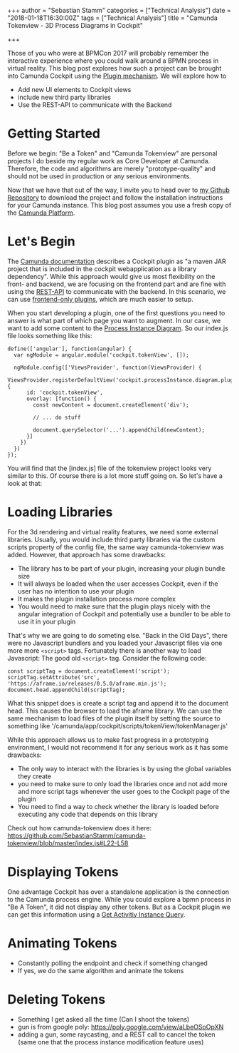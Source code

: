 +++
author = "Sebastian Stamm"
categories = ["Technical Analysis"]
date = "2018-01-18T16:30:00Z"
tags = ["Technical Analysis"]
title = "Camunda Tokenview - 3D Process Diagrams in Cockpit"

+++

Those of you who were at BPMCon 2017 will probably remember the interactive experience where you could walk around a BPMN process in virtual reality. This blog post explores how such a project can be brought into Camunda Cockpit using the [Plugin mechanism](https://docs.camunda.org/manual/latest/webapps/cockpit/extend/plugins/). We will explore how to

 - Add new UI elements to Cockpit views
 - include new third party libraries
 - Use the REST-API to communicate with the Backend


<!--
In the context of the Camunda Hackdays (Video to the Hackdays), we built an interactive experience where you could explore your processes in virtual reality. After presenting the project at BPMCon 2017 I was looking for a way to make this experience available for a wider audience. That was the birth of Camunda Tokenview (Link to Github Repository). What is Camunda TokenView:
 - Cockpit Plugin
 - Allows you to "jump into" your processes
 - see real Tokens running through your process
-->

<!--more-->

# Getting Started

Before we begin: "Be a Token" and "Camunda Tokenview" are personal projects I do beside my regular work as Core Developer at Camunda. Therefore, the code and algorithms are merely "prototype-quality" and should not be used in production or any serious environments.

Now that we have that out of the way, I invite you to head over to [my Github Repository](https://github.com/SebastianStamm/camunda-tokenview) to download the project and follow the installation instructions for your Camunda instance. This blog post assumes you use a fresh copy of the [Camunda Platform](https://camunda.com/download/).

<!-- Code Quality is usually a primary concern at Camunda. These Hackday projects however are more for a quick exploration of ideas and build for implementing stuff fast. The code certainly has bugs, uses global variables and many anti-patterns for the sake of Getting Things Done. -->

# Let's Begin

<!-- # The Entry Point

 - Plugin without Backend
 - Example Code for a frontend only plugin at [Camunda Examples Repo]
 - Checking available Plugin Points at [Camunda Docs]
 - Adding new content
   - Some trivialised sample code
   - Link to the index.js file in the github repo (mention that it also includes some basic drag and drop mechanics) -->


The [Camunda documentation](https://docs.camunda.org/manual/latest/webapps/cockpit/extend/plugins/#the-nature-of-a-cockpit-plugin) describes a Cockpit plugin as "a maven JAR project that is included in the cockpit webapplication as a library dependency". While this approach would give us most flexibility on the front- and backend, we are focusing on the frontend part and are fine with using the [REST-API](https://docs.camunda.org/manual/latest/reference/rest/) to communicate with the backend. In this scenario, we can use [frontend-only plugins](https://github.com/camunda/camunda-bpm-examples/tree/master/cockpit/js-only-plugin), which are much easier to setup.

When you start developing a plugin, one of the first questions you need to answer is what part of which page you want to augment. In our case, we want to add some content to the [Process Instance Diagram](https://docs.camunda.org/manual/latest/webapps/cockpit/extend/plugins/#process-instance-diagram-overlay). So our index.js file looks something like this:

    define(['angular'], function(angular) {
      var ngModule = angular.module('cockpit.tokenView', []);

      ngModule.config(['ViewsProvider', function(ViewsProvider) {
        ViewsProvider.registerDefaultView('cockpit.processInstance.diagram.plugin', {
          id: 'cockpit.tokenView',
          overlay: [function() {
            const newContent = document.createElement('div');

            // ... do stuff

            document.querySelector('...').appendChild(newContent);
          }]
        })
      })
    });

You will find that the [index.js] file of the tokenview project looks very similar to this. Of course there is a lot more stuff going on. So let's have a look at that:


# Loading Libraries
<!--
 - usually libraries are loaded via custom scripts -> more setup and stuff, do not want that
 - fix: dynamically add a script tag to the header pointing to aframe CDN
 - while we are at it, add also other Script tags registering the aframe components
 - advantage: no need for some build system compiling all our javascript in one file AND simple setup
 - disadvantage: polluting global namespace -->

For the 3d rendering and virtual reality features, we need some external libraries. Usually, you would include third party libraries via the custom scripts property of the config file, the same way camunda-tokenview was added. However, that approach has some drawbacks:
 - The library has to be part of your plugin, increasing your plugin bundle size
 - It will always be loaded when the user accesses Cockpit, even if the user has no intention to use your plugin
 - It makes the plugin installation process more complex
 - You would need to make sure that the plugin plays nicely with the angular integration of Cockpit and potentially use a bundler to be able to use it in your plugin

That's why we are going to do someting else. "Back in the Old Days", there were no Javascript bundlers and you loaded your Javascript files via one more more `<script>` tags. Fortunately there is another way to load Javascript: The good old `<script>` tag. Consider the following code:

    const scriptTag = document.createElement('script');
    scriptTag.setAttribute('src', 'https://aframe.io/releases/0.5.0/aframe.min.js');
    document.head.appendChild(scriptTag);

What this snippet does is create a script tag and append it to the document head. This causes the browser to load the aframe library. We can use the same mechanism to load files of the plugin itself by setting the source to something like '/camunda/app/cockpit/scripts/tokenView/tokenManager.js'

While this approach allows us to make fast progress in a prototyping environment, I would not recommend it for any serious work as it has some drawbacks:
 - The only way to interact with the libraries is by using the global variables they create
 - you need to make sure to only load the libraries once and not add more and more script tags whenever the user goes to the Cockpit page of the plugin
 - You need to find a way to check whether the library is loaded before executing any code that depends on this library

Check out how camunda-tokenview does it here: https://github.com/SebastianStamm/camunda-tokenview/blob/master/index.js#L22-L58



# Displaying Tokens
 <!-- - Moving around and rendering the process is copied mostly one to one from the "Be a token" project
 - Something that we can do that "Be a Token" cannot do is: "Displaying tokens"
 - Getting the information from activity-instance history endpoint (basically the audit log)
 - using this information to reconstruct the life of a single token (and figuring out where it currently is -> last stage) -->
One advantage Cockpit has over a standalone application is the connection to the Camunda process engine. While you could explore a bpmn process in "Be A Token", it did not display any other tokens. But as a Cockpit plugin we can get this information using a [Get Activitiy Instance Query](https://docs.camunda.org/manual/7.8/reference/rest/history/activity-instance/get-activity-instance-query/).




# Animating Tokens

 - Constantly polling the endpoint and check if something changed
 - If yes, we do the same algorithm and animate the tokens

# Deleting Tokens

 - Something I get asked all the time (Can I shoot the tokens)
 - gun is from google poly: https://poly.google.com/view/aLbeOSoOpXN
 - adding a gun, some raycasting, and a REST call to cancel the token (same one that the process instance modification feature uses)
